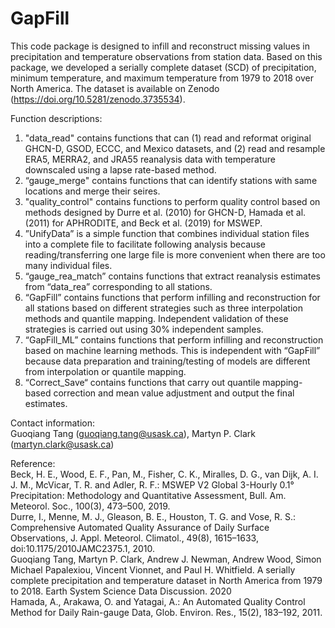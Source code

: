 # GapFill
This code package is designed to infill and reconstruct missing values in precipitation and temperature observations from station data. Based on this package, we developed a serially complete dataset (SCD) of precipitation, minimum temperature, and maximum temperature from 1979 to 2018 over North America. The dataset is available on Zenodo (https://doi.org/10.5281/zenodo.3735534).  

Function descriptions:
1. "data_read" contains functions that can (1) read and reformat original GHCN-D, GSOD, ECCC, and Mexico datasets, and (2) read and resample ERA5, MERRA2, and JRA55 reanalysis data with temperature downscaled using a lapse rate-based method.
2. “gauge_merge" contains functions that can identify stations with same locations and merge their seires.
3. "quality_control" contains functions to perform quality control based on methods designed by Durre et al. (2010) for GHCN-D, Hamada et al. (2011) for APHRODITE, and Beck et al. (2019) for MSWEP.
4. ”UnifyData” is a simple function that combines individual station files into a complete file to facilitate following analysis because reading/transferring one large file is more convenient when there are too many individual files.
5. “gauge_rea_match” contains functions that extract reanalysis estimates from “data_rea” corresponding to all stations.
6. “GapFill” contains functions that perform infilling and reconstruction for all stations based on different strategies such as three interpolation methods and quantile mapping. Independent validation of these strategies is carried out using 30% independent samples.
7. “GapFill_ML” contains functions that perform infilling and reconstruction based on machine learning methods. This is independent with “GapFill” because data preparation and training/testing of models are different from interpolation or quantile mapping.
8. “Correct_Save“ contains functions that carry out quantile mapping-based correction and mean value adjustment and output the final estimates.

Contact information:  
Guoqiang Tang (guoqiang.tang@usask.ca),  Martyn P. Clark (martyn.clark@usask.ca)

Reference:  
Beck, H. E., Wood, E. F., Pan, M., Fisher, C. K., Miralles, D. G., van Dijk, A. I. J. M., McVicar, T. R. and Adler, R. F.: MSWEP V2 Global 3-Hourly 0.1° Precipitation: Methodology and Quantitative Assessment, Bull. Am. Meteorol. Soc., 100(3), 473–500, 2019.  
Durre, I., Menne, M. J., Gleason, B. E., Houston, T. G. and Vose, R. S.: Comprehensive Automated Quality Assurance of Daily Surface Observations, J. Appl. Meteorol. Climatol., 49(8), 1615–1633, doi:10.1175/2010JAMC2375.1, 2010.  
Guoqiang Tang, Martyn P. Clark, Andrew J. Newman, Andrew Wood, Simon Michael Papalexiou, Vincent Vionnet, and Paul H. Whitfield. A serially complete precipitation and temperature dataset in North America from 1979 to 2018. Earth System Science Data Discussion. 2020  
Hamada, A., Arakawa, O. and Yatagai, A.: An Automated Quality Control Method for Daily Rain-gauge Data, Glob. Environ. Res., 15(2), 183–192, 2011.
